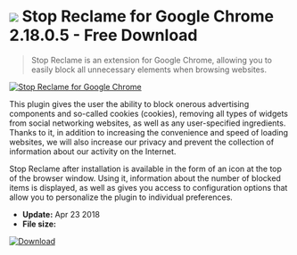 # ![](https://cdn.softexe.net/static/icon/0/stop-reclame-dla-google-chrome-10357.png) Stop Reclame for Google Chrome 2.18.0.5 - Free Download

> Stop Reclame is an extension for Google Chrome, allowing you to easily block all unnecessary elements when browsing websites.

[![Stop Reclame for Google Chrome](https://gallery.dpcdn.pl/imgc/Tools/82011/g_-_420x350_1.5_-_xdcdfe170-6e3b-48bf-a672-466c8ac5d143.png)](https://softexe.net/win/internet/browser-add-ons/stop-reclame-for-google-chrome:pRceg.html)

This plugin gives the user the ability to block onerous advertising components and so-called cookies (cookies), removing all types of widgets from social networking websites, as well as any user-specified ingredients. Thanks to it, in addition to increasing the convenience and speed of loading websites, we will also increase our privacy and prevent the collection of information about our activity on the Internet.
 
 Stop Reclame after installation is available in the form of an icon at the top of the browser window. Using it, information about the number of blocked items is displayed, as well as gives you access to configuration options that allow you to personalize the plugin to individual preferences.


- **Update:** Apr 23 2018
- **File size:** 

[![Download](https://cdn.softexe.net/static/img/download.png)](https://softexe.net/win/internet/browser-add-ons/stop-reclame-for-google-chrome:pRceg.html)


